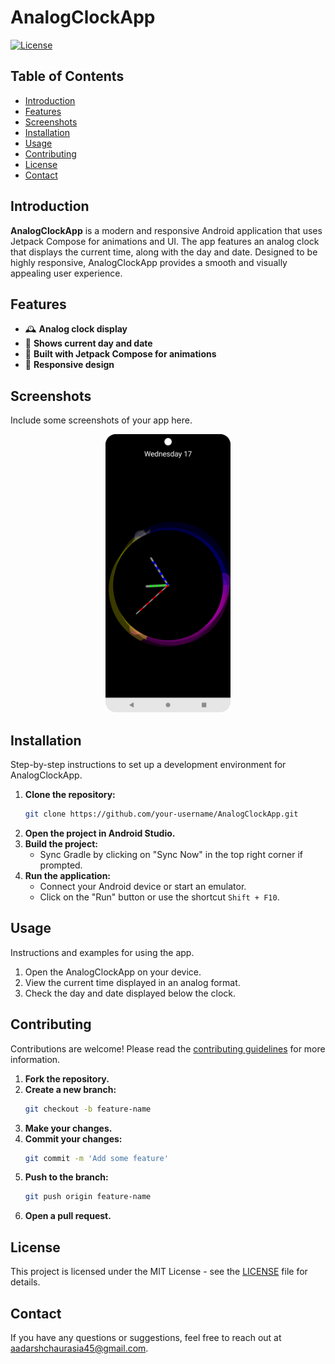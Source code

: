 # AnalogClockApp

[![License](https://img.shields.io/badge/license-MIT-blue.svg)](LICENSE)

## Table of Contents

- [Introduction](#introduction)
- [Features](#features)
- [Screenshots](#screenshots)
- [Installation](#installation)
- [Usage](#usage)
- [Contributing](#contributing)
- [License](#license)
- [Contact](#contact)

## Introduction

**AnalogClockApp** is a modern and responsive Android application that uses Jetpack Compose for animations and UI. The app features an analog clock that displays the current time, along with the day and date. Designed to be highly responsive, AnalogClockApp provides a smooth and visually appealing user experience.

## Features

- 🕰 **Analog clock display**
- 📅 **Shows current day and date**
- 🚀 **Built with Jetpack Compose for animations**
- 📱 **Responsive design**

## Screenshots

Include some screenshots of your app here.

<p align="center">
  <img src="/ClockApp.png" width="200" >
</p>


## Installation

Step-by-step instructions to set up a development environment for AnalogClockApp.

1. **Clone the repository:**
    ```bash
    git clone https://github.com/your-username/AnalogClockApp.git
    ```
2. **Open the project in Android Studio.**
3. **Build the project:**
    - Sync Gradle by clicking on "Sync Now" in the top right corner if prompted.
4. **Run the application:**
    - Connect your Android device or start an emulator.
    - Click on the "Run" button or use the shortcut `Shift + F10`.

## Usage

Instructions and examples for using the app.

1. Open the AnalogClockApp on your device.
2. View the current time displayed in an analog format.
3. Check the day and date displayed below the clock.

## Contributing

Contributions are welcome! Please read the [contributing guidelines](CONTRIBUTING.md) for more information.

1. **Fork the repository.**
2. **Create a new branch:**
    ```bash
    git checkout -b feature-name
    ```
3. **Make your changes.**
4. **Commit your changes:**
    ```bash
    git commit -m 'Add some feature'
    ```
5. **Push to the branch:**
    ```bash
    git push origin feature-name
    ```
6. **Open a pull request.**

## License

This project is licensed under the MIT License - see the [LICENSE](LICENSE) file for details.

## Contact

If you have any questions or suggestions, feel free to reach out at [aadarshchaurasia45@gmail.com](mailto:aadarshchaurasia45@gmail.com).
